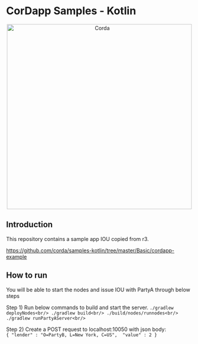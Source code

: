 # CorDapp Samples - Kotlin
<p align="center">
  <img src="https://www.corda.net/wp-content/uploads/2016/11/fg005_corda_b.png" alt="Corda" width="500">
</p>

## Introduction
This repository contains a sample app IOU copied from r3.

https://github.com/corda/samples-kotlin/tree/master/Basic/cordapp-example

## How to run
You will be able to start the nodes and issue IOU with PartyA through below steps


Step 1) Run below commands to build and start the server.
``
./gradlew deployNodes<br/>
./gradlew build<br/>
./build/nodes/runnodes<br/>
./gradlew runPartyAServer<br/>
``


Step 2) Create a POST request to localhost:10050 with json body:<br/>
``
{
	"lender" : "O=PartyB, L=New York, C=US", 
	"value" : 2
}
``
